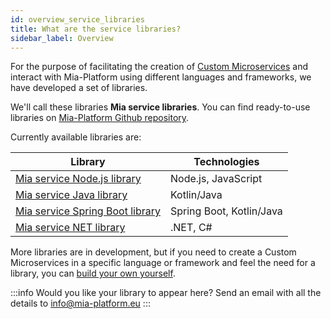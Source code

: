 ```yaml
---
id: overview_service_libraries
title: What are the service libraries?
sidebar_label: Overview
---
```

For the purpose of facilitating the creation of [Custom Microservices](./../development_suite/api-console/api-design/plugin_baas_4.md) and interact with Mia-Platform using different languages and frameworks, we have developed a set of libraries.

We'll call these libraries **Mia service libraries**. You can find ready-to-use libraries on [Mia-Platform Github repository](https://github.com/mia-platform).

Currently available libraries are:

| **Library** | **Technologies** |
| ------|------------|
|[Mia service Node.js library](../development_suite/api-console/api-design/plugin_baas_4)|Node.js, JavaScript|
|[Mia service Java library](https://github.com/mia-platform/custom-plugin-java)| Kotlin/Java|
|[Mia service Spring Boot library](https://github.com/mia-platform/custom-plugin-java-springboot)|Spring Boot, Kotlin/Java  |
|[Mia service NET library](https://github.com/mia-platform/Mia-service-Net-Library)|.NET, C#|

More libraries are in development, but if you need to create a Custom Microservices in a specific language or framework and feel the need for a library, you can [build your own yourself](./create-new-library.md).

:::info
Would you like your library to appear here? Send an email with all the details to [info@mia-platform.eu](mailto:info@mia-platform.eu)
:::